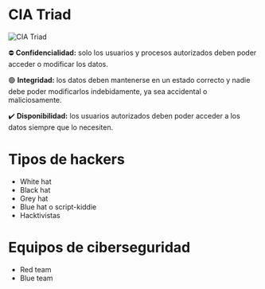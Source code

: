 # CIA Triad
![CIA Triad](https://user-images.githubusercontent.com/111929312/201793230-f09f2fd6-d8a9-4a77-88cd-d73dac9c32cd.jpg)

:no_entry: **Confidencialidad:** solo los usuarios y procesos autorizados deben poder acceder o modificar los datos.

:green_circle: **Integridad:** los datos deben mantenerse en un estado correcto y nadie debe poder modificarlos indebidamente, ya sea accidental o maliciosamente.

:heavy_check_mark: **Disponibilidad:** los usuarios autorizados deben poder acceder a los datos siempre que lo necesiten.



# Tipos de hackers
- White hat
- Black hat
- Grey hat
- Blue hat o script-kiddie
- Hacktivistas

# Equipos de ciberseguridad
- Red team
- Blue team
